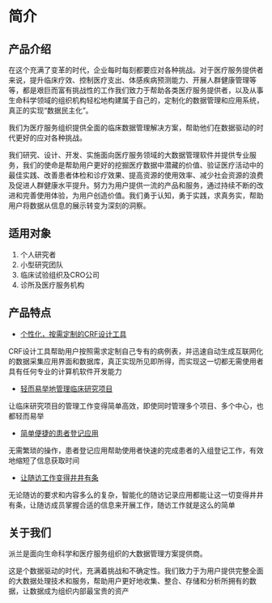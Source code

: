 # 简介

## 产品介绍

在这个充满了变革的时代，企业每时每刻都要应对各种挑战。对于医疗服务提供者来说，提升临床疗效、控制医疗支出、体感疾病预测能力、开展人群健康管理等等，都是艰巨而富有挑战性的工作我们致力于帮助各类医疗服务提供者，以及从事生命科学领域的组织机构轻松地构建属于自己的，定制化的数据管理和应用系统，真正的实现“数据民主化”。

我们为医疗服务组织提供全面的临床数据管理解决方案，帮助他们在数据驱动的时代更好的应对各种挑战。

我们研究、设计、开发、实施面向医疗服务领域的大数据管理软件并提供专业服务，我们的使命是帮助用户更好的挖掘医疗数据中潜藏的价值、验证医疗活动中的最佳实践、改善患者体检和诊疗效果、提高资源的使用效率、减少社会资源的浪费及促进人群健康水平提升。努力为用户提供一流的产品和服务，通过持续不断的改进和完善使用体验，为用户创造价值。我们勇于认知，勇于实践，求真务实，帮助用户将数据从信息的展示转变为深刻的洞察。

## 适用对象

1. 个人研究者
2. 小型研究团队
3. 临床试验组织及CRO公司
4. 诊所及医疗服务机构

## 产品特点

* [个性化，按需定制的CRF设计工具](survey.md)

CRF设计工具帮助用户按照需求定制自己专有的病例表，并迅速自动生成互联网化的数据采集应用界面和数据库，真正实现所见即所得，而实现这一切都无需使用者具有任何专业的计算机软件开发能力

* [轻而易举地管理临床研究项目](project.md)

让临床研究项目的管理工作变得简单高效，即使同时管理多个项目、多个中心，也都轻而易举

* [简单便捷的患者登记应用](patient.md)

无需繁琐的操作，患者登记应用帮助使用者快速的完成患者的入组登记工作，有效地缩短了信息获取时间

* [让随访工作变得井井有条](follow.md)

无论随访的要求和内容多么的复杂，智能化的随访记录应用都能让这一切变得井井有条，让随访成员掌握合适的信息来开展工作，随访工作就是这么的简单

## 关于我们

派兰是面向生命科学和医疗服务组织的大数据管理方案提供商。

这是个数据驱动的时代，充满着挑战和不确定性。我们致力于为用户提供完整全面的大数据处理技术和服务，帮助用户更好地收集、整合、存储和分析所拥有的数据，让数据成为组织内部最宝贵的资产

